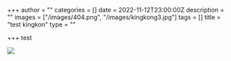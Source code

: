 +++
author = ""
categories = []
date = 2022-11-12T23:00:00Z
description = ""
images = ["/images/404.png", "/images/kingkong3.jpg"]
tags = []
title = "test kingkon"
type = ""

+++
test

![](/images/kingkong3.jpg)